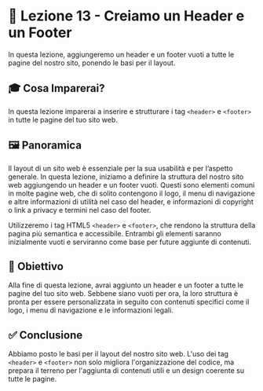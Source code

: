 # 📘 Lezione 13 - Creiamo un Header e un Footer

In questa lezione, aggiungeremo un header e un footer vuoti a tutte le pagine del nostro sito, ponendo le basi per il layout.

## 🎓 Cosa Imparerai?
In questa lezione imparerai a inserire e strutturare i tag `<header>` e `<footer>` in tutte le pagine del tuo sito web.

## 🖼️ Panoramica
Il layout di un sito web è essenziale per la sua usabilità e per l’aspetto generale. In questa lezione, iniziamo a definire la struttura del nostro sito web aggiungendo un header e un footer vuoti. Questi sono elementi comuni in molte pagine web, che di solito contengono il logo, il menu di navigazione e altre informazioni di utilità nel caso del header, e informazioni di copyright o link a privacy e termini nel caso del footer.

Utilizzeremo i tag HTML5 `<header>` e `<footer>`, che rendono la struttura della pagina più semantica e accessibile. Entrambi gli elementi saranno inizialmente vuoti e serviranno come base per future aggiunte di contenuti.

## 🎯 Obiettivo
Alla fine di questa lezione, avrai aggiunto un header e un footer a tutte le pagine del tuo sito web. Sebbene siano vuoti per ora, la loro struttura è pronta per essere personalizzata in seguito con contenuti specifici come il logo, i menu di navigazione e le informazioni legali.

## ✅ Conclusione
Abbiamo posto le basi per il layout del nostro sito web. L'uso dei tag `<header>` e `<footer>` non solo migliora l'organizzazione del codice, ma prepara il terreno per l'aggiunta di contenuti utili e un design coerente su tutte le pagine.
